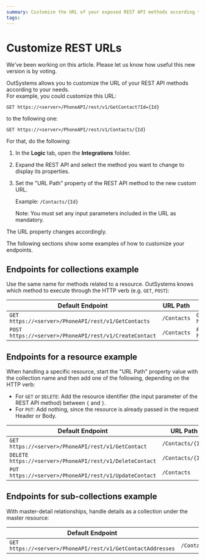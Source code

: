 ```yaml
---
summary: Customize the URL of your exposed REST API methods according to your needs.
tags: 
---
```


# Customize REST URLs

<div class="info" markdown="1">

We've been working on this article. Please let us know how useful this new version is by voting.

</div>

OutSystems allows you to customize the URL of your REST API methods according to your needs.  
For example, you could customize this URL:

`GET https://<server>/PhoneAPI/rest/v1/GetContact?Id={Id}`  

to the following one:

`GET https://<server>/PhoneAPI/rest/v1/Contacts/{Id}`

For that, do the following:

1. In the **Logic** tab, open the **Integrations** folder.
1. Expand the REST API and select the method you want to change to display its properties.
1. Set the "URL Path" property of the REST API method to the new custom URL.

    Example: `/Contacts/{Id}`

    Note: You must set any input parameters included in the URL as mandatory.

The URL property changes accordingly.

The following sections show some examples of how to customize your endpoints.

## Endpoints for collections example

Use the same name for methods related to a resource. OutSystems knows which method to execute through the HTTP verb (e.g. `GET`, `POST`):

Default Endpoint | URL Path | Customized Endpoint
---|---|---
`GET https://<server>/PhoneAPI/rest/v1/GetContacts` | `/Contacts` | `GET https://<server>/PhoneAPI/rest/v1/Contacts`
`POST https://<server>/PhoneAPI/rest/v1/CreateContact` | `/Contacts`  | `POST https://<server>/PhoneAPI/rest/v1/Contacts`
  
## Endpoints for a resource example

When handling a specific resource, start the "URL Path" property value with the collection name and then add one of the following, depending on the HTTP verb:

* For `GET` or `DELETE`: Add the resource identifier (the input parameter of the REST API method) between `{` and `}`.
* For `PUT`: Add nothing, since the resource is already passed in the request Header or Body.

Default Endpoint | URL Path | Customized Endpoint
---|---|---
`GET https://<server>/PhoneAPI/rest/v1/GetContact` | `/Contacts/{Id}`  | `GET https://<server>/PhoneAPI/rest/v1/Contacts/{Id}`
`DELETE https://<server>/PhoneAPI/rest/v1/DeleteContact` | `/Contacts/{Id}` | `DELETE https://<server>/PhoneAPI/restv1/Contacts/{Id}`
`PUT https://<server>/PhoneAPI/rest/v1/UpdateContact` | `/Contacts` | `PUT https://<server>/PhoneAPI/rest/v1/Contacts`

## Endpoints for sub-collections example

With master-detail relationships, handle details as a collection under the master resource:

Default Endpoint  |  URL Path  |  Customized Endpoint  
---|---|---  
`GET https://<server>/PhoneAPI/rest/v1/GetContactAddresses` | `/Contacts/{Id}/Addresses` | `GET https://<server>/PhoneAPI/rest/v1/Contacts/{Id}/Addresses`
